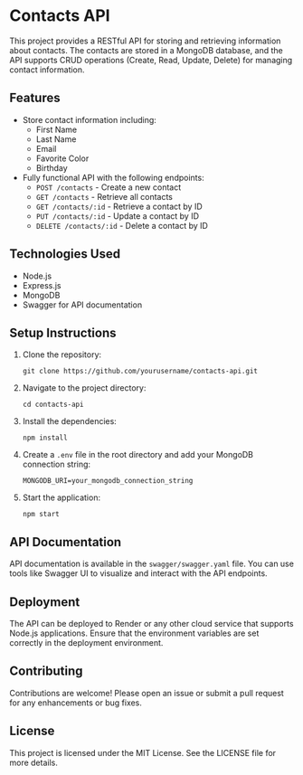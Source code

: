# Contacts API

This project provides a RESTful API for storing and retrieving information about contacts. The contacts are stored in a MongoDB database, and the API supports CRUD operations (Create, Read, Update, Delete) for managing contact information.

## Features

- Store contact information including:
  - First Name
  - Last Name
  - Email
  - Favorite Color
  - Birthday
- Fully functional API with the following endpoints:
  - `POST /contacts` - Create a new contact
  - `GET /contacts` - Retrieve all contacts
  - `GET /contacts/:id` - Retrieve a contact by ID
  - `PUT /contacts/:id` - Update a contact by ID
  - `DELETE /contacts/:id` - Delete a contact by ID

## Technologies Used

- Node.js
- Express.js
- MongoDB
- Swagger for API documentation

## Setup Instructions

1. Clone the repository:
   ```
   git clone https://github.com/yourusername/contacts-api.git
   ```

2. Navigate to the project directory:
   ```
   cd contacts-api
   ```

3. Install the dependencies:
   ```
   npm install
   ```

4. Create a `.env` file in the root directory and add your MongoDB connection string:
   ```
   MONGODB_URI=your_mongodb_connection_string
   ```

5. Start the application:
   ```
   npm start
   ```

## API Documentation

API documentation is available in the `swagger/swagger.yaml` file. You can use tools like Swagger UI to visualize and interact with the API endpoints.

## Deployment

The API can be deployed to Render or any other cloud service that supports Node.js applications. Ensure that the environment variables are set correctly in the deployment environment.

## Contributing

Contributions are welcome! Please open an issue or submit a pull request for any enhancements or bug fixes.

## License

This project is licensed under the MIT License. See the LICENSE file for more details.